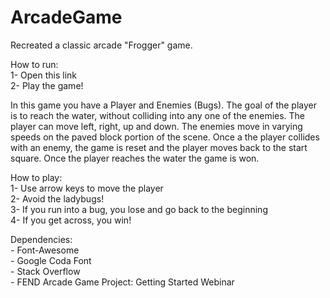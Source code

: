 # ArcadeGame
Recreated a classic arcade "Frogger" game.

<p>
How to run:<br>
1- Open this link<br>
2- Play the game!<br>
</p>

<p>
In this game you have a Player and Enemies (Bugs). The goal of the player is to reach the water, without colliding into any one of the enemies. The player can move left, right, up and down. The enemies move in varying speeds on the paved block portion of the scene. Once a the player collides with an enemy, the game is reset and the player moves back to the start square. Once the player reaches the water the game is won.
</p>

<p>
How to play:<br>
1- Use arrow keys to move the player<br>
2- Avoid the ladybugs!<br>
3- If you run into a bug, you lose and go back to the beginning<br>
4- If you get across, you win!<br>
</p>

<p>
Dependencies:<br>
- Font-Awesome<br>
- Google Coda Font<br>
- Stack Overflow<br>
- FEND Arcade Game Project: Getting Started Webinar<br>
</p>
